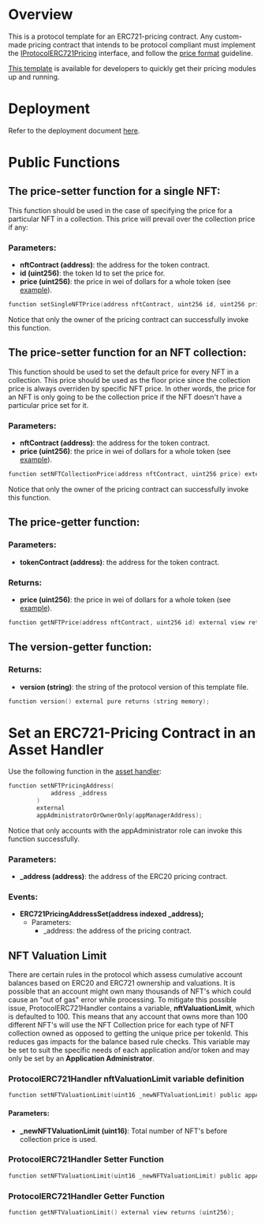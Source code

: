 # Overview

This is a protocol template for an ERC721-pricing contract. Any custom-made pricing contract that intends to be protocol compliant must implement the [IProtocolERC721Pricing](../../src/pricing/IProtocolERC721Pricing.sol) interface, and follow the [price format](./README.md) guideline.

[This template](../../src/pricing/ProtocolERC721Pricing.sol) is available for developers to quickly get their pricing modules up and running.

# Deployment

Refer to the deployment document [here](../deployment/DEPLOY-PRICING.md).

# Public Functions

## The price-setter function for a single NFT:

This function should be used in the case of specifying the price for a particular NFT in a collection. This price will prevail over the collection price if any:

### Parameters:
- **nftContract (address)**: the address for the token contract.
- **id (uint256)**: the token Id to set the price for.
- **price (uint256)**: the price in wei of dollars for a whole token (see [example](./README.md)).

```c
function setSingleNFTPrice(address nftContract, uint256 id, uint256 price) external onlyOwner;
```

Notice that only the owner of the pricing contract can successfully invoke this function.

## The price-setter function for an NFT collection:

This function should be used to set the default price for every NFT in a collection. This price should be used as the floor price since the collection price is always overriden by specific NFT price. In other words, the price for an NFT is only going to be the collection price if the NFT doesn't have a particular price set for it.

### Parameters:
- **nftContract (address)**: the address for the token contract.
- **price (uint256)**: the price in wei of dollars for a whole token (see [example](./README.md)).

```c
function setNFTCollectionPrice(address nftContract, uint256 price) external onlyOwner;
```

Notice that only the owner of the pricing contract can successfully invoke this function.

## The price-getter function:
    
### Parameters:
- **tokenContract (address)**: the address for the token contract.

### Returns:
- **price (uint256)**: the price in wei of dollars for a whole token (see [example](./README.md)).

```c
function getNFTPrice(address nftContract, uint256 id) external view returns (uint256 price);
```

## The version-getter function:
    
### Returns: 

- **version (string)**: the string of the protocol version of this template file.
```c
function version() external pure returns (string memory);
```

# Set an ERC721-Pricing Contract in an Asset Handler 

Use the following function in the [asset handler](../../src/token/ProtocolHandlerCommon.sol):

```c
function setNFTPricingAddress(
            address _address
        ) 
        external 
        appAdministratorOrOwnerOnly(appManagerAddress);
```
Notice that only accounts with the appAdministrator role can invoke this function successfully.

### Parameters:

- **_address (address)**: the address of the ERC20 pricing contract.

### Events:

- **ERC721PricingAddressSet(address indexed _address);**
    - Parameters:
        - _address: the address of the pricing contract.


## NFT Valuation Limit

There are certain rules in the protocol which assess cumulative account balances based on ERC20 and ERC721 ownership and valuations. It is possible that an account might own many thousands of NFT's which could cause an "out of gas" error while processing. To mitigate this possible issue, ProtocolERC721Handler contains a variable, **nftValuationLimit**, which is defaulted to 100. This means that any account that owns more than 100 different NFT's will use the NFT Collection price for each type of NFT collection owned as opposed to getting the unique price per tokenId. This reduces gas impacts for the balance based rule checks. This variable may be set to suit the specific needs of each application and/or token and may only be set by an **Application Administrator**.

### ProtocolERC721Handler nftValuationLimit variable definition

```c
function setNFTValuationLimit(uint16 _newNFTValuationLimit) public appAdministratorOrOwnerOnly(appManagerAddress);
```

#### Parameters:

- **_newNFTValuationLimit (uint16)**: Total number of NFT's before collection price is used.
  
### ProtocolERC721Handler Setter Function

```c
function setNFTValuationLimit(uint16 _newNFTValuationLimit) public appAdministratorOrOwnerOnly(appManagerAddress);
```

### ProtocolERC721Handler Getter Function

```c
function getNFTValuationLimit() external view returns (uint256);
```
